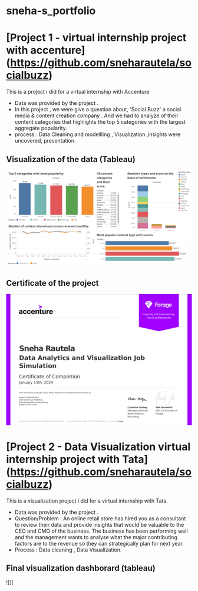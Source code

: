# sneha-s_portfolio

# [Project 1 - virtual internship project with accenture] (https://github.com/sneharautela/socialbuzz)

This is a project i did for a virtual internship with Accenture 

* Data was provided by the project .
* In this project , we were give a question about, 'Social Buzz' a social media & content creation company . And we had to analyze of their content categories that highlights the top 5 categories with the largest 
  aggregate popularity. 
* process : Data Cleaning and modellling , Visualization ,insights were uncovered, presentation.


## Visualization of the data (Tableau)
![](picture(26).png)

## Certificate of the project
![](picture(25).png)



# [Project 2 - Data Visualization virtual internship project with Tata] (https://github.com/sneharautela/socialbuzz)

This is a visualization project i did for a virtual internship with Tata.

* Data was provided by the project .
* Question/Problem : An online retail store has hired you as a consultant to review their data and provide insights that would be valuable to the CEO and CMO of the business. The business has been performing well 
  and the management wants to analyse what the major contributing factors are to the revenue so they can strategically plan for next year.
* Process : Data cleaning , Data Visualization.


## Final visualization dashborard (tableau)
![](
